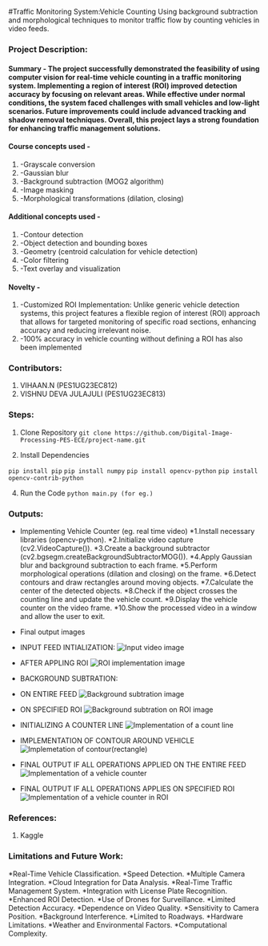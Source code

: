 #Traffic Monitoring System:Vehicle Counting Using background subtraction and morphological techniques to monitor traffic flow by counting vehicles in video feeds.


### Project Description:
#### Summary - The project successfully demonstrated the feasibility of using computer vision for real-time vehicle counting in a traffic monitoring system. Implementing a region of interest (ROI) improved detection accuracy by focusing on relevant areas. While effective under normal conditions, the system faced challenges with small vehicles and low-light scenarios. Future improvements could include advanced tracking and shadow removal techniques. Overall, this project lays a strong foundation for enhancing traffic management solutions.

#### Course concepts used - 
1. -Grayscale conversion
2. -Gaussian blur
3. -Background subtraction (MOG2 algorithm)
4. -Image masking
5. -Morphological transformations (dilation, closing)
   
#### Additional concepts used -
1. -Contour detection
2. -Object detection and bounding boxes
3. -Geometry (centroid calculation for vehicle detection)
4. -Color filtering
5. -Text overlay and visualization

#### Novelty - 
1. -Customized ROI Implementation: Unlike generic vehicle detection systems, this project features a flexible region of interest (ROI) approach that allows for targeted monitoring of specific road sections, enhancing accuracy and reducing irrelevant noise.
2. -100% accuracy in vehicle counting without defining a ROI has also been implemented
   
### Contributors:
1. VIHAAN.N (PES1UG23EC812)
2. VISHNU DEVA JULAJULI (PES1UG23EC813)

### Steps:
1. Clone Repository
```git clone https://github.com/Digital-Image-Processing-PES-ECE/project-name.git ```

2. Install Dependencies

```pip install pip```
```pip install numpy```
```pip install opencv-python```
```pip install opencv-contrib-python```

4. Run the Code
```python main.py (for eg.)```

### Outputs:
* Implementing Vehicle Counter (eg. real time video)
*1.Install necessary libraries (opencv-python).
*2.Initialize video capture (cv2.VideoCapture()).
*3.Create a background subtractor (cv2.bgsegm.createBackgroundSubtractorMOG()).
*4.Apply Gaussian blur and background subtraction to each frame.
*5.Perform morphological operations (dilation and closing) on the frame.
*6.Detect contours and draw rectangles around moving objects.
*7.Calculate the center of the detected objects.
*8.Check if the object crosses the counting line and update the vehicle count.
*9.Display the vehicle counter on the video frame.
*10.Show the processed video in a window and allow the user to exit.
  
* Final output images
* INPUT FEED INTIALIZATION:
![Input video image](https://github.com/user-attachments/assets/b0e5d69e-f439-4c13-8a8d-70e87a2eaaa9)
* AFTER APPLING ROI ![ROI implementation image](https://github.com/user-attachments/assets/c3d50f05-ec21-4f0d-8cd0-62d72d9ffed1)
* BACKGROUND SUBTRATION:
* ON ENTIRE FEED ![Background subtration image](https://github.com/user-attachments/assets/e82035f2-1afe-49a1-989e-a64e3f72e992)
* ON SPECIFIED ROI ![Background subtration on ROI image](https://github.com/user-attachments/assets/59670ffd-f6e6-4924-8c0d-1278014d5cd3)
* INITIALIZING A COUNTER LINE ![Implementation of a count line](https://github.com/user-attachments/assets/dc02c563-fc35-4745-8717-f6d6c9bbdc0a)
* IMPLEMENTATION OF CONTOUR AROUND VEHICLE ![Implemetation of contour(rectangle)](https://github.com/user-attachments/assets/fe269c40-6d25-4837-968c-2caf1be8a321)
* FINAL OUTPUT IF ALL OPERATIONS APPLIED ON THE ENTIRE FEED ![Implementation of a vehicle counter](https://github.com/user-attachments/assets/32db764c-337e-4d2e-b98c-7b5d33163574)
* FINAL OUTPUT IF ALL OPERATIONS APPLIES ON SPECIFIED ROI ![Implementation of a vehicle counter in ROI](https://github.com/user-attachments/assets/fa925348-f0ce-4bc1-b746-6de82ee0a034)






### References:
1. Kaggle
   
### Limitations and Future Work:
*Real-Time Vehicle Classification.
*Speed Detection.
*Multiple Camera Integration.
*Cloud Integration for Data Analysis.
*Real-Time Traffic Management System.
*Integration with License Plate Recognition.
*Enhanced ROI Detection.
*Use of Drones for Surveillance.
*Limited Detection Accuracy.
*Dependence on Video Quality.
*Sensitivity to Camera Position.
*Background Interference.
*Limited to Roadways.
*Hardware Limitations.
*Weather and Environmental Factors.
*Computational Complexity.

